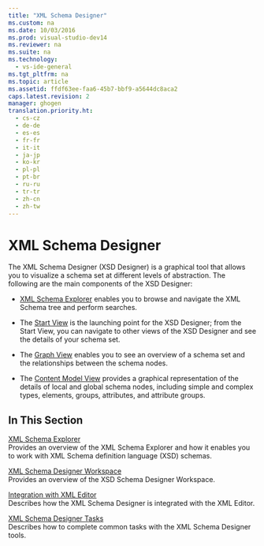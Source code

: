 ```yaml
---
title: "XML Schema Designer"
ms.custom: na
ms.date: 10/03/2016
ms.prod: visual-studio-dev14
ms.reviewer: na
ms.suite: na
ms.technology: 
  - vs-ide-general
ms.tgt_pltfrm: na
ms.topic: article
ms.assetid: ffdf63ee-faa6-45b7-bbf9-a5644dc8aca2
caps.latest.revision: 2
manager: ghogen
translation.priority.ht: 
  - cs-cz
  - de-de
  - es-es
  - fr-fr
  - it-it
  - ja-jp
  - ko-kr
  - pl-pl
  - pt-br
  - ru-ru
  - tr-tr
  - zh-cn
  - zh-tw
---
```

# XML Schema Designer
The XML Schema Designer (XSD Designer) is a graphical tool that allows you to visualize a schema set at different levels of abstraction. The following are the main components of the XSD Designer:  
  
-   [XML Schema Explorer](../VS_IDE/XML-Schema-Explorer.md) enables you to browse and navigate the XML Schema tree and perform searches.  
  
-   The [Start View](../VS_IDE/Start-View.md) is the launching point for the XSD Designer; from the Start View, you can navigate to other views of the XSD Designer and see the details of your schema set.  
  
-   The [Graph View](../VS_IDE/Graph-View.md) enables you to see an overview of a schema set and the relationships between the schema nodes.  
  
-   The [Content Model View](../VS_IDE/Content-Model-View.md) provides a graphical representation of the details of local and global schema nodes, including simple and complex types, elements, groups, attributes, and attribute groups.  
  
## In This Section  
 [XML Schema Explorer](../VS_IDE/XML-Schema-Explorer.md)  
 Provides an overview of the XML Schema Explorer and how it enables you to work with XML Schema definition language (XSD) schemas.  
  
 [XML Schema Designer Workspace](../VS_IDE/XML-Schema-Designer-Workspace.md)  
 Provides an overview of the XSD Schema Designer Workspace.  
  
 [Integration with XML Editor](../VS_IDE/Integration-with-XML-Editor.md)  
 Describes how the XML Schema Designer is integrated with the XML Editor.  
  
 [XML Schema Designer Tasks](../VS_IDE/XML-Schema-Designer-Tasks.md)  
 Describes how to complete common tasks with the XML Schema Designer tools.